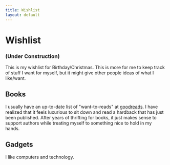 ```yaml
---
title: Wishlist
layout: default
---
```


Wishlist
========
### (Under Construction)

This is my wishlist for Birthday/Christmas. This is more for me to keep track
of stuff I want for myself, but it might give other people ideas of what I
like/want.

Books
-----
I usually have an up-to-date list of "want-to-reads" at
[goodreads](https://www.goodreads.com/review/list/5509110-dane-henson?ref=nav_mybooks&shelf=to-read).
I have realized that it feels luxurious to sit down and read a hardback that has
just been published. After years of thrifting for books, it just makes sense to
support authors while treating myself to something nice to hold in my hands.

Gadgets
-------
I like computers and technology.

